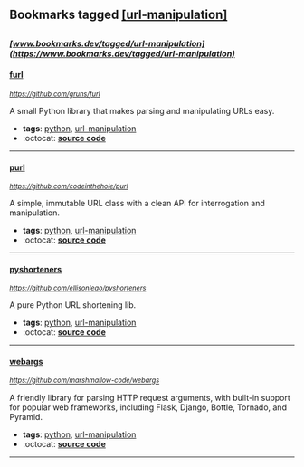 ## Bookmarks tagged [[url-manipulation]](https://www.bookmarks.dev/search?q=[url-manipulation])

_<sup><sup>[www.bookmarks.dev/tagged/url-manipulation](https://www.bookmarks.dev/tagged/url-manipulation)</sup></sup>_
---
#### [furl](https://github.com/gruns/furl)
_<sup>https://github.com/gruns/furl</sup>_

A small Python library that makes parsing and manipulating URLs easy.
* **tags**: [python](../tagged/python.md), [url-manipulation](../tagged/url-manipulation.md)
* :octocat: **[source code](https://github.com/gruns/furl)**
---
#### [purl](https://github.com/codeinthehole/purl)
_<sup>https://github.com/codeinthehole/purl</sup>_

A simple, immutable URL class with a clean API for interrogation and manipulation.
* **tags**: [python](../tagged/python.md), [url-manipulation](../tagged/url-manipulation.md)
* :octocat: **[source code](https://github.com/codeinthehole/purl)**
---
#### [pyshorteners](https://github.com/ellisonleao/pyshorteners)
_<sup>https://github.com/ellisonleao/pyshorteners</sup>_

A pure Python URL shortening lib.
* **tags**: [python](../tagged/python.md), [url-manipulation](../tagged/url-manipulation.md)
* :octocat: **[source code](https://github.com/ellisonleao/pyshorteners)**
---
#### [webargs](https://github.com/marshmallow-code/webargs)
_<sup>https://github.com/marshmallow-code/webargs</sup>_

A friendly library for parsing HTTP request arguments, with built-in support for popular web frameworks, including Flask, Django, Bottle, Tornado, and Pyramid.
* **tags**: [python](../tagged/python.md), [url-manipulation](../tagged/url-manipulation.md)
* :octocat: **[source code](https://github.com/marshmallow-code/webargs)**
---
